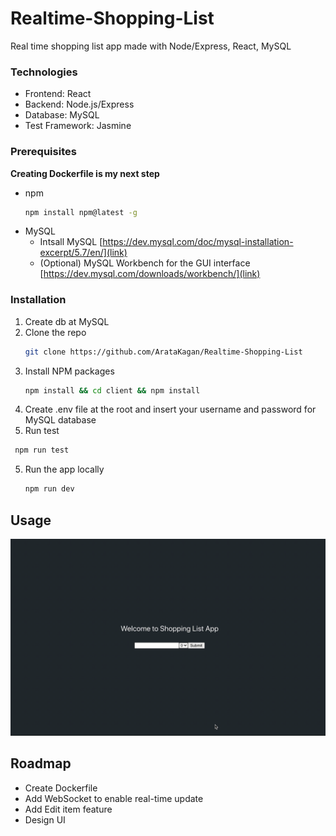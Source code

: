# Realtime-Shopping-List
Real time shopping list app made with Node/Express, React, MySQL 

### Technologies
- Frontend: React 
- Backend: Node.js/Express 
- Database: MySQL
- Test Framework: Jasmine 

### Prerequisites

**Creating Dockerfile is my next step**

* npm
  ```sh
  npm install npm@latest -g
  ```
* MySQL
  - Intsall MySQL [https://dev.mysql.com/doc/mysql-installation-excerpt/5.7/en/](link)
  - (Optional) MySQL Workbench for the GUI interface [https://dev.mysql.com/downloads/workbench/](link)
 
### Installation

1. Create db at MySQL 
2. Clone the repo
   ```sh
   git clone https://github.com/ArataKagan/Realtime-Shopping-List
   ```
3. Install NPM packages 
   ```sh
   npm install && cd client && npm install 
   ```
4. Create .env file at the root and insert your username and password for MySQL database
5. Run test
  ```sh
   npm run test
   ```
5. Run the app locally 
   ```sh
   npm run dev
   ```

<!-- USAGE EXAMPLES -->
## Usage

![caption](https://github.com/ArataKagan/Realtime-Shopping-List/blob/master/shopping-list-app-recording.gif)


<!-- ROADMAP -->
## Roadmap

- Create Dockerfile 
- Add WebSocket to enable real-time update 
- Add Edit item feature
- Design UI
